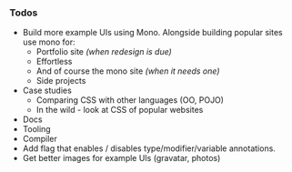 ### Todos

- Build more example UIs using Mono. Alongside building popular sites use mono for:
    - Portfolio site *(when redesign is due)*
    - Effortless
    - And of course the mono site *(when it needs one)*
    - Side projects
- Case studies
    - Comparing CSS with other languages (OO, POJO)
    - In the wild - look at CSS of popular websites
- Docs
- Tooling
- Compiler
- Add flag that enables / disables type/modifier/variable annotations.
- Get better images for example UIs (gravatar, photos)